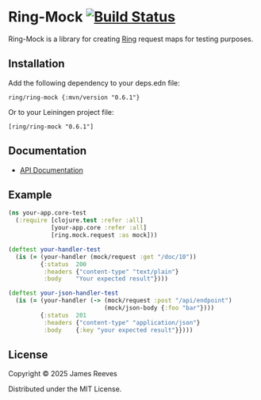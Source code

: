 # Ring-Mock [![Build Status](https://github.com/ring-clojure/ring-mock/actions/workflows/test.yml/badge.svg)](https://github.com/ring-clojure/ring-mock/actions/workflows/test.yml)

Ring-Mock is a library for creating [Ring][] request maps for testing
purposes.

[ring]: https://github.com/ring-clojure/ring

## Installation

Add the following dependency to your deps.edn file:

    ring/ring-mock {:mvn/version "0.6.1"}

Or to your Leiningen project file:

    [ring/ring-mock "0.6.1"]

## Documentation

* [API Documentation](https://ring-clojure.github.io/ring-mock/ring.mock.request.html)

## Example

```clojure
(ns your-app.core-test
  (:require [clojure.test :refer :all]
            [your-app.core :refer :all]
            [ring.mock.request :as mock]))

(deftest your-handler-test
  (is (= (your-handler (mock/request :get "/doc/10"))
         {:status  200
          :headers {"content-type" "text/plain"}
          :body    "Your expected result"})))

(deftest your-json-handler-test
  (is (= (your-handler (-> (mock/request :post "/api/endpoint")
                           (mock/json-body {:foo "bar"})))
         {:status  201
          :headers {"content-type" "application/json"}
          :body    {:key "your expected result"}})))
```

## License

Copyright © 2025 James Reeves

Distributed under the MIT License.
